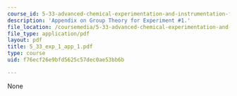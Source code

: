 ```yaml
---
course_id: 5-33-advanced-chemical-experimentation-and-instrumentation-fall-2007
description: 'Appendix on Group Theory for Experiment #1.'
file_location: /coursemedia/5-33-advanced-chemical-experimentation-and-instrumentation-fall-2007/f76ecf26e9bfd5625c57dec0ae53bb6b_5_33_exp_1_app_1.pdf
file_type: application/pdf
layout: pdf
title: 5_33_exp_1_app_1.pdf
type: course
uid: f76ecf26e9bfd5625c57dec0ae53bb6b

---
```

None
